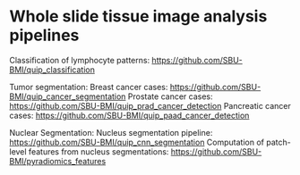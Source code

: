 # Whole slide tissue image analysis pipelines

Classification of lymphocyte patterns: https://github.com/SBU-BMI/quip_classification

Tumor segmentation:
   Breast cancer cases: https://github.com/SBU-BMI/quip_cancer_segmentation
   Prostate cancer cases: https://github.com/SBU-BMI/quip_prad_cancer_detection
   Pancreatic cancer cases: https://github.com/SBU-BMI/quip_paad_cancer_detection

Nuclear Segmentation: 
   Nucleus segmentation pipeline: https://github.com/SBU-BMI/quip_cnn_segmentation
   Computation of patch-level features from nucleus segmentations: https://github.com/SBU-BMI/pyradiomics_features

